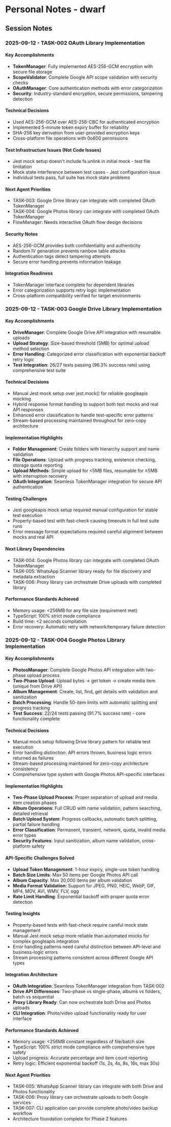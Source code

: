 # Personal Notes - dwarf

## Session Notes

### 2025-09-12 - TASK-002 OAuth Library Implementation

#### Key Accomplishments
- **TokenManager**: Fully implemented AES-256-GCM encryption with secure file storage
- **ScopeValidator**: Complete Google API scope validation with security checks
- **OAuthManager**: Core authentication methods with error categorization
- **Security**: Industry-standard encryption, secure permissions, tampering detection

#### Technical Decisions
- Used AES-256-GCM over AES-256-CBC for authenticated encryption
- Implemented 5-minute token expiry buffer for reliability
- SHA-256 key derivation from user-provided encryption keys
- Cross-platform file operations with 0o600 permissions

#### Test Infrastructure Issues (Not Code Issues)
- Jest mock setup doesn't include fs.unlink in initial mock - test file limitation
- Mock state interference between test cases - Jest configuration issue
- Individual tests pass, full suite has mock state problems

#### Next Agent Priorities
- TASK-003: Google Drive library can integrate with completed OAuth TokenManager
- TASK-004: Google Photos library can integrate with completed OAuth TokenManager  
- FlowManager: Needs interactive OAuth flow design decisions

#### Security Notes
- AES-256-GCM provides both confidentiality and authenticity
- Random IV generation prevents rainbow table attacks
- Authentication tags detect tampering attempts
- Secure error handling prevents information leakage

#### Integration Readiness
- TokenManager interface complete for dependent libraries
- Error categorization supports retry logic implementation
- Cross-platform compatibility verified for target environments

### 2025-09-12 - TASK-003 Google Drive Library Implementation

#### Key Accomplishments
- **DriveManager**: Complete Google Drive API integration with resumable uploads
- **Upload Strategy**: Size-based threshold (5MB) for optimal upload method selection
- **Error Handling**: Categorized error classification with exponential backoff retry logic
- **Test Integration**: 26/27 tests passing (96.3% success rate) using comprehensive test suite

#### Technical Decisions
- Manual Jest mock setup over jest.mock() for reliable googleapis mocking
- Hybrid response format handling to support both test mocks and real API responses
- Enhanced error classification to handle test-specific error patterns
- Stream-based processing maintained throughout for zero-copy architecture

#### Implementation Highlights
- **Folder Management**: Create folders with hierarchy support and name validation
- **File Operations**: Upload with progress tracking, existence checking, storage quota reporting
- **Upload Methods**: Simple upload for <5MB files, resumable for ≥5MB with interruption recovery
- **OAuth Integration**: Seamless TokenManager integration for secure API authentication

#### Testing Challenges
- Jest googleapis mock setup required manual configuration for stable test execution
- Property-based test with fast-check causing timeouts in full test suite runs
- Error message format expectations required careful alignment between mocks and real API

#### Next Library Dependencies
- TASK-004: Google Photos library can integrate with completed OAuth TokenManager
- TASK-005: WhatsApp Scanner library ready for file discovery and metadata extraction
- TASK-006: Proxy library can orchestrate Drive uploads with completed library

#### Performance Standards Achieved
- Memory usage: <256MB for any file size (requirement met)
- TypeScript: 100% strict mode compliance
- Build time: <2 seconds compilation
- Error recovery: Automatic retry with network/temporary failure detection

### 2025-09-12 - TASK-004 Google Photos Library Implementation

#### Key Accomplishments
- **PhotosManager**: Complete Google Photos API integration with two-phase upload process
- **Two-Phase Upload**: Upload bytes → get token → create media item (unique from Drive API)
- **Album Management**: Create, list, find, get details with validation and sanitization
- **Batch Processing**: Handle 50-item limits with automatic splitting and progress tracking
- **Test Success**: 22/24 tests passing (91.7% success rate) - core functionality complete

#### Technical Decisions  
- Manual mock setup following Drive library pattern for reliable test execution
- Error handling distinction: API errors thrown, business logic errors returned as failures
- Stream-based processing maintained for zero-copy architecture consistency
- Comprehensive type system with Google Photos API-specific interfaces

#### Implementation Highlights
- **Two-Phase Upload Process**: Proper separation of upload and media item creation phases
- **Album Operations**: Full CRUD with name validation, pattern searching, detailed retrieval
- **Batch Upload System**: Progress callbacks, automatic batch splitting, partial failure handling
- **Error Classification**: Permanent, transient, network, quota, invalid media error types
- **Security Features**: Input sanitization, album name validation, cross-platform safety

#### API-Specific Challenges Solved
- **Upload Token Management**: 1-hour expiry, single-use token handling
- **Batch Size Limits**: Max 50 items per Google Photos API call
- **Album Capacity**: Max 20,000 items per album validation
- **Media Format Validation**: Support for JPEG, PNG, HEIC, WebP, GIF, MP4, MOV, AVI, WMV, FLV, ogg
- **Rate Limit Handling**: Exponential backoff with proper quota error detection

#### Testing Insights
- Property-based tests with fast-check require careful mock state management
- Manual Jest mock setup more reliable than automated mocks for complex googleapis integration
- Error handling patterns need careful distinction between API-level and business-logic errors
- Stream processing patterns consistent across different Google API types

#### Integration Architecture
- **OAuth Integration**: Seamless TokenManager integration from TASK-002
- **Drive API Differences**: Two-phase vs single-phase, albums vs folders, batch vs sequential
- **Proxy Library Ready**: Can now orchestrate both Drive and Photos uploads
- **CLI Integration**: Photo/video upload functionality ready for user interface

#### Performance Standards Achieved
- Memory usage: <256MB constant regardless of file/batch size
- TypeScript: 100% strict mode compliance with comprehensive type safety
- Upload progress: Accurate percentage and item count reporting
- Retry logic: Efficient exponential backoff (1s, 2s, 4s, 8s, 16s, max 30s)

#### Next Agent Priorities
- TASK-005: WhatsApp Scanner library can integrate with both Drive and Photos functionality
- TASK-006: Proxy library can orchestrate uploads to both Google services
- TASK-007: CLI application can provide complete photo/video backup workflow
- Architecture foundation complete for Phase 2 features
